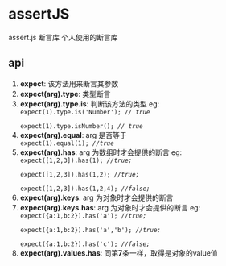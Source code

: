 # assertJS
assert.js 断言库 个人使用的断言库

## api
1.  **expect**: 该方法用来断言其参数
2.  **expect(arg).type**:  类型断言
3.  **expect(arg).type.is**: 判断该方法的类型  eg:
        <code>
            expect(1).type.is('Number'); *// true*  
            expect(1).type.isNumber(); *// true*
        </code>     
4.  **expect(arg).equal**:  arg 是否等于
        <code>
            expect(1).equal(1);  *//true*
        </code>
5.  **expect(arg).has**: arg 为数组时才会提供的断言  eg:
       <code>
            expect([1,2,3]).has(1); *//true;*  
            expect([1,2,3]).has(1,2); *//true;*   
            expect([1,2,3]).has(1,2,4); *//false;*
       </code>
6.  **expect(arg).keys**: arg 为对象时才会提供的断言 
7.  **expect(arg).keys.has**: arg 为对象时才会提供的断言 eg:
        <code>
            expect({a:1,b:2}).has('a'); *//true;*  
            expect({a:1,b:2}).has('a','b'); *//true;*   
            expect({a:1,b:2}).has('c'); *//false;*
        </code>
8. **expect(arg).values.has**: 同第**7**条一样，取得是对象的value值        